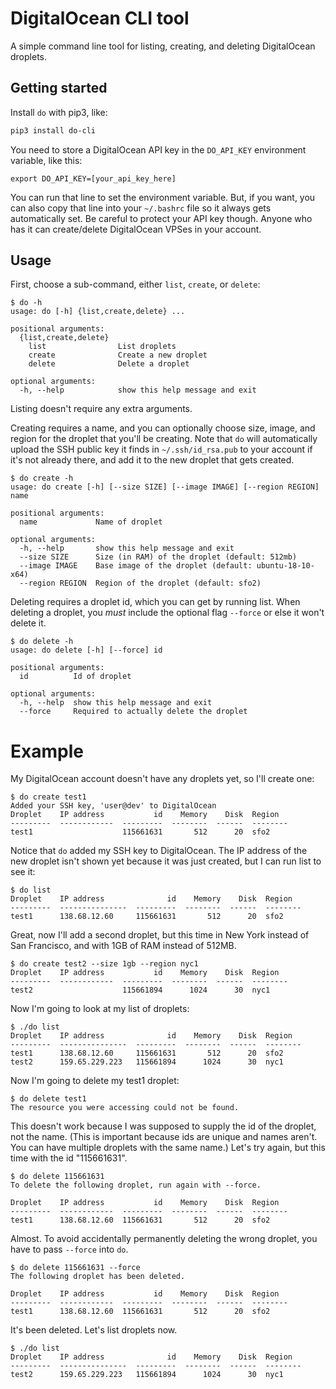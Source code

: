 # DigitalOcean CLI tool

A simple command line tool for listing, creating, and deleting DigitalOcean
droplets.

## Getting started

Install `do` with pip3, like:

```sh
pip3 install do-cli
```

You need to store a DigitalOcean API key in the `DO_API_KEY` environment
variable, like this:

```
export DO_API_KEY=[your_api_key_here]
```

You can run that line to set the environment variable. But, if you want,
you can also copy that line into your `~/.bashrc` file so it always gets
automatically set. Be careful to protect your API key though. Anyone who
has it can create/delete DigitalOcean VPSes in your account.

## Usage

First, choose a sub-command, either `list`, `create`, or `delete`:

```
$ do -h
usage: do [-h] {list,create,delete} ...

positional arguments:
  {list,create,delete}
    list                List droplets
    create              Create a new droplet
    delete              Delete a droplet

optional arguments:
  -h, --help            show this help message and exit
```

Listing doesn't require any extra arguments.

Creating requires a name, and you can optionally choose size, image, and
region for the droplet that you'll be creating. Note that `do` will
automatically upload the SSH public key it finds in `~/.ssh/id_rsa.pub`
to your account if it's not already there, and add it to the new droplet
that gets created.

```
$ do create -h
usage: do create [-h] [--size SIZE] [--image IMAGE] [--region REGION] name

positional arguments:
  name             Name of droplet

optional arguments:
  -h, --help       show this help message and exit
  --size SIZE      Size (in RAM) of the droplet (default: 512mb)
  --image IMAGE    Base image of the droplet (default: ubuntu-18-10-x64)
  --region REGION  Region of the droplet (default: sfo2)
```

Deleting requires a droplet id, which you can get by running list. When
deleting a droplet, you *must* include the optional flag `--force` or
else it won't delete it.

```
$ do delete -h
usage: do delete [-h] [--force] id

positional arguments:
  id          Id of droplet

optional arguments:
  -h, --help  show this help message and exit
  --force     Required to actually delete the droplet
```

# Example

My DigitalOcean account doesn't have any droplets yet, so I'll create one:

```
$ do create test1
Added your SSH key, 'user@dev' to DigitalOcean
Droplet    IP address           id    Memory    Disk  Region
---------  ------------  ---------  --------  ------  --------
test1                    115661631       512      20  sfo2
```

Notice that `do` added my SSH key to DigitalOcean. The IP address of the
new droplet isn't shown yet because it was just created, but I can run
list to see it:

```
$ do list
Droplet    IP address              id    Memory    Disk  Region
---------  ---------------  ---------  --------  ------  --------
test1      138.68.12.60     115661631       512      20  sfo2
```

Great, now I'll add a second droplet, but this time in New York instead
of San Francisco, and with 1GB of RAM instead of 512MB.

```
$ do create test2 --size 1gb --region nyc1
Droplet    IP address           id    Memory    Disk  Region
---------  ------------  ---------  --------  ------  --------
test2                    115661894      1024      30  nyc1
```

Now I'm going to look at my list of droplets:

```
$ ./do list
Droplet    IP address              id    Memory    Disk  Region
---------  ---------------  ---------  --------  ------  --------
test1      138.68.12.60     115661631       512      20  sfo2
test2      159.65.229.223   115661894      1024      30  nyc1
```

Now I'm going to delete my test1 droplet:

```
$ do delete test1
The resource you were accessing could not be found.
```

This doesn't work because I was supposed to supply the id of the droplet,
not the name. (This is important because ids are unique and names aren't.
You can have multiple droplets with the same name.) Let's try again, but
this time with the id "115661631".

```
$ do delete 115661631
To delete the following droplet, run again with --force.

Droplet    IP address           id    Memory    Disk  Region
---------  ------------  ---------  --------  ------  --------
test1      138.68.12.60  115661631       512      20  sfo2
```

Almost. To avoid accidentally permanently deleting the wrong droplet, you have to pass `--force` into `do`.

```
$ do delete 115661631 --force
The following droplet has been deleted.

Droplet    IP address           id    Memory    Disk  Region
---------  ------------  ---------  --------  ------  --------
test1      138.68.12.60  115661631       512      20  sfo2
```

It's been deleted. Let's list droplets now.

```
$ ./do list
Droplet    IP address              id    Memory    Disk  Region
---------  ---------------  ---------  --------  ------  --------
test2      159.65.229.223   115661894      1024      30  nyc1
```
